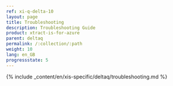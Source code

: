 ```yaml
---
ref: xi-q-delta-10
layout: page
title: Troubleshooting
description: Troubleshooting Guide
product: xtract-is-for-azure
parent: deltaq
permalink: /:collection/:path
weight: 10
lang: en_GB
progressstate: 5
---
```

{% include _content/en/xis-specific/deltaq/troubleshooting.md %}
